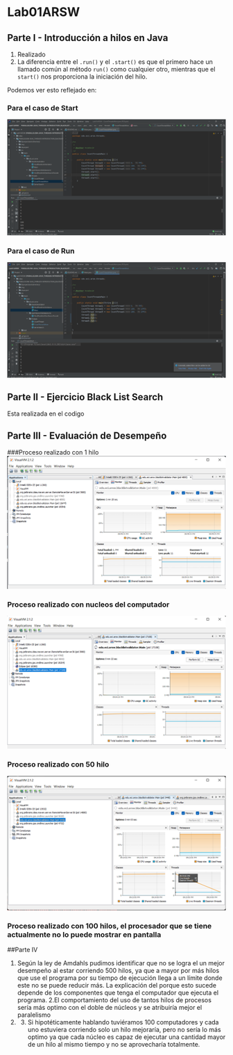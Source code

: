 # Lab01ARSW

## Parte I - Introducción a hilos en Java

 1. Realizado
 2. La diferencia entre el ```.run()``` y el ```.start()``` es que el primero hace un llamado común al método
    ```run()``` como cualquier otro, mientras que el ```start()``` nos proporciona la iniciación del hilo.
   
 Podemos ver esto reflejado en: 
### Para el caso de Start
![](https://github.com/Juancode-Espi/Lab01ARSW/blob/main/Imagenes/Start.png)
### Para el caso de Run
![](https://github.com/Juancode-Espi/Lab01ARSW/blob/main/Imagenes/Run.png)
## Parte II - Ejercicio Black List Search
Esta realizada en el codigo 
## Parte III - Evaluación de Desempeño
###Proceso realizado con 1 hilo
![](https://github.com/Juancode-Espi/Lab01ARSW/blob/main/Imagenes/Hilo_1.png)
### Proceso realizado con nucleos del computador
![](https://github.com/Juancode-Espi/Lab01ARSW/blob/main/Imagenes/Hilo_pro.png)
### Proceso realizado con 50 hilo
![](https://github.com/Juancode-Espi/Lab01ARSW/blob/main/Imagenes/Hilo_50.png)
### Proceso realizado con 100 hilos, el procesador que se tiene actualmente no lo puede mostrar en pantalla
##Parte IV
1. Según la ley de Amdahls pudimos identificar que no se logra el un mejor desempeño al estar corriendo 500 hilos, ya que a mayor por más
hilos que use el programa por su tiempo de ejecución llega a un límite donde este no se puede reducir más. La explicación del porque esto sucede
depende de los componentes que tenga el computador que ejecuta el programa.
2.El comportamiento del uso de tantos hilos de procesos sería más optimo con el doble de núcleos y se atribuiría mejor el paralelismo
3. 3. Si hipotéticamente hablando tuviéramos 100 computadores y cada uno estuviera corriendo solo un hilo mejoraría, 
pero no sería lo más optimo ya que cada núcleo es capaz de ejecutar una cantidad mayor de un hilo al mismo tiempo y no se aprovecharía totalmente. 





